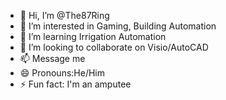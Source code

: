 - 👋 Hi, I’m @The87Ring
- 👀 I’m interested in Gaming, Building Automation
- 🌱 I’m learning Irrigation Automation
- 💞️ I’m looking to collaborate on Visio/AutoCAD
- 📫 Message me
- 😄 Pronouns:He/Him
- ⚡ Fun fact: I'm an amputee

<!---
The87Ring/The87Ring is a ✨ special ✨ repository because its `README.md` (this file) appears on your GitHub profile.
You can click the Preview link to take a look at your changes.
--->

